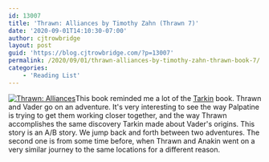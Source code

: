 ```yaml
---
id: 13007
title: 'Thrawn: Alliances by Timothy Zahn (Thrawn 7)'
date: '2020-09-01T14:10:30-07:00'
author: cjtrowbridge
layout: post
guid: 'https://blog.cjtrowbridge.com/?p=13007'
permalink: /2020/09/01/thrawn-alliances-by-timothy-zahn-thrawn-book-7/
categories:
    - 'Reading List'
---
```


[![Thrawn: Alliances](https://blog.cjtrowbridge.com/wp-content/uploads/2020/09/Thrawn-Alliances-1-1.jpg)](https://amzn.to/2R2ZjHb)This book reminded me a lot of the [Tarkin](https://blog.cjtrowbridge.com/2015/02/25/tarkin/) book. Thrawn and Vader go on an adventure. It's very interesting to see the way Palpatine is trying to get them working closer together, and the way Thrawn accomplishes the same discovery Tarkin made about Vader's origins. This story is an A/B story. We jump back and forth between two adventures. The second one is from some time before, when Thrawn and Anakin went on a very similar journey to the same locations for a different reason.
